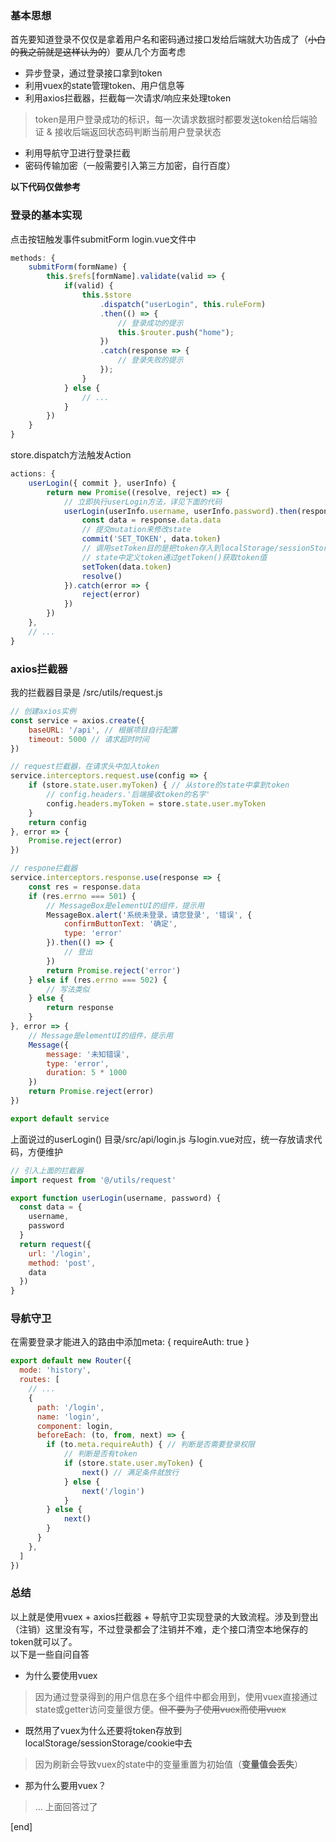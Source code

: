 ### 基本思想

首先要知道登录不仅仅是拿着用户名和密码通过接口发给后端就大功告成了（~~小白的我之前就是这样认为的~~）要从几个方面考虑
- 异步登录，通过登录接口拿到token
- 利用vuex的state管理token、用户信息等
- 利用axios拦截器，拦截每一次请求/响应来处理token
> token是用户登录成功的标识，每一次请求数据时都要发送token给后端验证 & 接收后端返回状态码判断当前用户登录状态
- 利用导航守卫进行登录拦截
- 密码传输加密（一般需要引入第三方加密，自行百度）

**以下代码仅做参考**
### 登录的基本实现
点击按钮触发事件submitForm
login.vue文件中
```javascript
methods: {
    submitForm(formName) {
        this.$refs[formName].validate(valid => {
            if(valid) {
                this.$store
                    .dispatch("userLogin", this.ruleForm)
                    .then(() => {
                        // 登录成功的提示
                        this.$router.push("home");
                    })
                    .catch(response => {
                        // 登录失败的提示
                    });
                }
            } else {
                // ...
            }
        })
    }
}
```
store.dispatch方法触发Action
```javascript
actions: {
    userLogin({ commit }, userInfo) {
        return new Promise((resolve, reject) => {
            // 立即执行userLogin方法，详见下面的代码
            userLogin(userInfo.username, userInfo.password).then(response => {
                const data = response.data.data
                // 提交mutation来修改state
                commit('SET_TOKEN', data.token)
                // 调用setToken目的是把token存入到localStorage/sessionStorage/cookie中去
                // state中定义token通过getToken()获取token值
                setToken(data.token)
                resolve()
            }).catch(error => {
                reject(error)
            })
        })
    },
    // ... 
}
```
### axios拦截器
我的拦截器目录是 /src/utils/request.js
```javascript
// 创建axios实例
const service = axios.create({
    baseURL: '/api', // 根据项目自行配置
    timeout: 5000 // 请求超时时间
})

// request拦截器，在请求头中加入token
service.interceptors.request.use(config => {
    if (store.state.user.myToken) { // 从store的state中拿到token
        // config.headers.'后端接收token的名字'
        config.headers.myToken = store.state.user.myToken
    }
    return config
}, error => {
    Promise.reject(error)
})

// respone拦截器
service.interceptors.response.use(response => {
    const res = response.data
    if (res.errno === 501) {
        // MessageBox是elementUI的组件，提示用
        MessageBox.alert('系统未登录，请您登录', '错误', {
            confirmButtonText: '确定',
            type: 'error'
        }).then(() => { 
            // 登出
        })
        return Promise.reject('error')
    } else if (res.errno === 502) {
        // 写法类似
    } else {
        return response
    }
}, error => {
    // Message是elementUI的组件，提示用
    Message({
        message: '未知错误',
        type: 'error',
        duration: 5 * 1000
    })
    return Promise.reject(error)
})

export default service
```
上面说过的userLogin()
目录/src/api/login.js
与login.vue对应，统一存放请求代码，方便维护
```javascript
// 引入上面的拦截器
import request from '@/utils/request'

export function userLogin(username, password) {
  const data = {
    username,
    password
  }
  return request({
    url: '/login',
    method: 'post',
    data
  })
}
```
### 导航守卫
在需要登录才能进入的路由中添加meta: { requireAuth: true }
```javascript
export default new Router({
  mode: 'history',
  routes: [
    // ...
    {
      path: '/login',
      name: 'login',
      component: login,
      beforeEach: (to, from, next) => {
        if (to.meta.requireAuth) { // 判断是否需要登录权限
            // 判断是否有token
            if (store.state.user.myToken) {
                next() // 满足条件就放行
            } else {
                next('/login')
            }
        } else {
            next()
        }
      }
    },
  ]
})
```
### 总结
以上就是使用vuex + axios拦截器 + 导航守卫实现登录的大致流程。涉及到登出（注销）这里没有写，不过登录都会了注销并不难，走个接口清空本地保存的token就可以了。<br>以下是一些自问自答
- 为什么要使用vuex
> 因为通过登录得到的用户信息在多个组件中都会用到，使用vuex直接通过state或getter访问变量很方便。~~但不要为了使用vuex而使用vuex~~
- 既然用了vuex为什么还要将token存放到localStorage/sessionStorage/cookie中去
> 因为刷新会导致vuex的state中的变量重置为初始值（**变量值会丢失**）
- 那为什么要用vuex？
> ... 上面回答过了

[end]